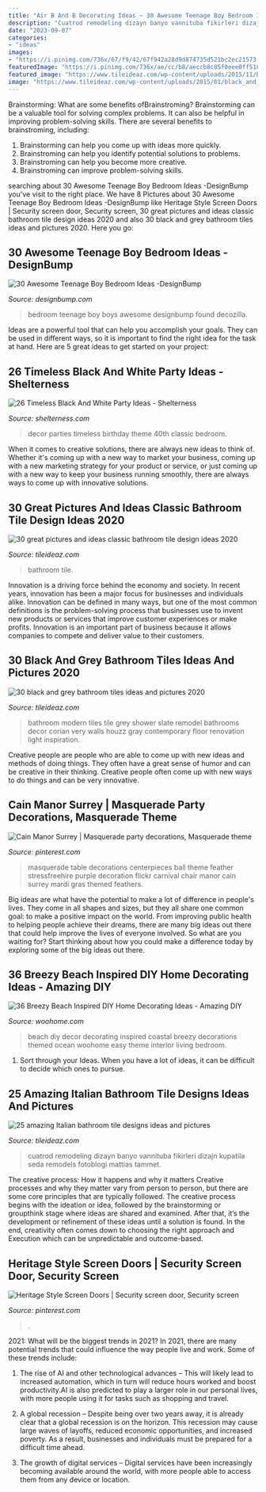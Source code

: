 ```yaml
---
title: "Air B And B Decorating Ideas ~ 30 Awesome Teenage Boy Bedroom Ideas -designbump"
description: "Cuatrod remodeling dizayn banyo vannituba fikirleri dizajn kupatila seda remodels fotoblogi mattias tammet"
date: "2023-09-07"
categories:
- "ideas"
images:
- "https://i.pinimg.com/736x/67/f9/42/67f942a28d9d874735d521bc2ec21573--feather-table-centerpieces-tall-centerpiece.jpg"
featuredImage: "https://i.pinimg.com/736x/ae/cc/b8/aeccb8c85f0eee0ff5188a21bf8a78f5.jpg"
featured_image: "https://www.tileideaz.com/wp-content/uploads/2015/11/Bewitching-Bathroom-Contemporary-design-ideas-for-White-Wainscoting-Decorating-Ideas.jpg"
image: "https://www.tileideaz.com/wp-content/uploads/2015/01/black_and_grey_bathroom_tiles_25.jpg"
---
```



Brainstorming: What are some benefits ofBrainstroming?
Brainstorming can be a valuable tool for solving complex problems. It can also be helpful in improving problem-solving skills. There are several benefits to brainstroming, including: 
1) Brainstorming can help you come up with ideas more quickly. 
2) Brainstroming can help you identify potential solutions to problems. 
3) Brainstroming can help you become more creative. 
4) Brainstroming can improve problem-solving skills.

	

		
searching about 30 Awesome Teenage Boy Bedroom Ideas -DesignBump you've visit to the right place. We have 8 Pictures about 30 Awesome Teenage Boy Bedroom Ideas -DesignBump like Heritage Style Screen Doors | Security screen door, Security screen, 30 great pictures and ideas classic bathroom tile design ideas 2020 and also 30 black and grey bathroom tiles ideas and pictures 2020. Here you go:
		
    
## 30 Awesome Teenage Boy Bedroom Ideas -DesignBump

<img loading=lazy src="https://cdn.designbump.com/wp-content/uploads/2014/10/teenage-boys-bedroom-ideas-024.jpg" onerror="this.onerror=null;this.src='https://tse3.mm.bing.net/th?id=OIP.A4U1VQF9cu2jo4ubTmK-NwHaJ4&amp;pid=15.1';" alt="30 Awesome Teenage Boy Bedroom Ideas -DesignBump">

_Source: designbump.com_

>bedroom teenage boy boys awesome designbump found decozilla. 

	

Ideas are a powerful tool that can help you accomplish your goals. They can be used in different ways, so it is important to find the right idea for the task at hand. Here are 5 great ideas to get started on your project: 

    
## 26 Timeless Black And White Party Ideas - Shelterness

<img loading=lazy src="https://i.shelterness.com/2016/10/26-timeless-black-and-white-party-decor-ideas-cover.jpg" onerror="this.onerror=null;this.src='https://tse4.mm.bing.net/th?id=OIP.Txnck7ckrzEi6Gjvu81P0gHaLG&amp;pid=15.1';" alt="26 Timeless Black And White Party Ideas - Shelterness">

_Source: shelterness.com_

>decor parties timeless birthday theme 40th classic bedroom. 

	

When it comes to creative solutions, there are always new ideas to think of. Whether it's coming up with a new way to market your business, coming up with a new marketing strategy for your product or service, or just coming up with a new way to keep your business running smoothly, there are always ways to come up with innovative solutions.

    
## 30 Great Pictures And Ideas Classic Bathroom Tile Design Ideas 2020

<img loading=lazy src="https://www.tileideaz.com/wp-content/uploads/2015/11/Bewitching-Bathroom-Contemporary-design-ideas-for-White-Wainscoting-Decorating-Ideas.jpg" onerror="this.onerror=null;this.src='https://tse4.mm.bing.net/th?id=OIP.IYwAqoMadYv8UWMyaB3kpwHaHN&amp;pid=15.1';" alt="30 great pictures and ideas classic bathroom tile design ideas 2020">

_Source: tileideaz.com_

>bathroom tile. 

	

Innovation is a driving force behind the economy and society. In recent years, innovation has been a major focus for businesses and individuals alike. Innovation can be defined in many ways, but one of the most common definitions is the problem-solving process that businesses use to invent new products or services that improve customer experiences or make profits. Innovation is an important part of business because it allows companies to compete and deliver value to their customers.

    
## 30 Black And Grey Bathroom Tiles Ideas And Pictures 2020

<img loading=lazy src="https://www.tileideaz.com/wp-content/uploads/2015/01/black_and_grey_bathroom_tiles_25.jpg" onerror="this.onerror=null;this.src='https://tse3.mm.bing.net/th?id=OIP.DpVKuwdedBQ_wLHMJ-6xrwHaJ4&amp;pid=15.1';" alt="30 black and grey bathroom tiles ideas and pictures 2020">

_Source: tileideaz.com_

>bathroom modern tiles tile grey shower slate remodel bathrooms decor corian very walls houzz gray contemporary floor renovation light inspiration. 

	

Creative people are people who are able to come up with new ideas and methods of doing things. They often have a great sense of humor and can be creative in their thinking. Creative people often come up with new ways to do things and can be very innovative.

    
## Cain Manor Surrey | Masquerade Party Decorations, Masquerade Theme

<img loading=lazy src="https://i.pinimg.com/736x/67/f9/42/67f942a28d9d874735d521bc2ec21573--feather-table-centerpieces-tall-centerpiece.jpg" onerror="this.onerror=null;this.src='https://tse1.mm.bing.net/th?id=OIP.WLpTixuEYS98NJ5n25EvhQHaJ3&amp;pid=15.1';" alt="Cain Manor Surrey | Masquerade party decorations, Masquerade theme">

_Source: pinterest.com_

>masquerade table decorations centerpieces ball theme feather stressfreehire purple decoration flickr carnival chair manor cain surrey mardi gras themed feathers. 

	

Big ideas are what have the potential to make a lot of difference in people's lives. They come in all shapes and sizes, but they all share one common goal: to make a positive impact on the world. From improving public health to helping people achieve their dreams, there are many big ideas out there that could help improve the lives of everyone involved. So what are you waiting for? Start thinking about how you could make a difference today by exploring some of the big ideas out there.

    
## 36 Breezy Beach Inspired DIY Home Decorating Ideas - Amazing DIY

<img loading=lazy src="http://www.woohome.com/wp-content/uploads/2014/05/beach-diy-decor-ideas-27.jpg" onerror="this.onerror=null;this.src='https://tse4.mm.bing.net/th?id=OIP.6gfy6v12Wl4QX4XrgIGaOgHaLH&amp;pid=15.1';" alt="36 Breezy Beach Inspired DIY Home Decorating Ideas - Amazing DIY">

_Source: woohome.com_

>beach diy decor decorating inspired coastal breezy decorations themed ocean woohome easy theme interior living bedroom. 

	

1. Sort through your Ideas. When you have a lot of ideas, it can be difficult to decide which ones to pursue.

    
## 25 Amazing Italian Bathroom Tile Designs Ideas And Pictures

<img loading=lazy src="https://www.tileideaz.com/wp-content/uploads/2015/10/the_bathroom_by_cuatrod.jpg" onerror="this.onerror=null;this.src='https://tse4.mm.bing.net/th?id=OIP.iERmQQKOHI7Uip0p7J87twHaI9&amp;pid=15.1';" alt="25 amazing Italian bathroom tile designs ideas and pictures">

_Source: tileideaz.com_

>cuatrod remodeling dizayn banyo vannituba fikirleri dizajn kupatila seda remodels fotoblogi mattias tammet. 

	

The creative process: How it happens and why it matters
Creative processes and why they matter vary from person to person, but there are some core principles that are typically followed. The creative process begins with the ideation or idea, followed by the brainstorming or groupthink stage where ideas are shared and examined. After that, it’s the development or refinement of these ideas until a solution is found. In the end, creativity often comes down to choosing the right approach and Execution which can be unpredictable and outcome-based.

    
## Heritage Style Screen Doors | Security Screen Door, Security Screen

<img loading=lazy src="https://i.pinimg.com/736x/ae/cc/b8/aeccb8c85f0eee0ff5188a21bf8a78f5.jpg" onerror="this.onerror=null;this.src='https://tse4.mm.bing.net/th?id=OIP.I-O63wWLrF1nFkcZwhflNwHaJ3&amp;pid=15.1';" alt="Heritage Style Screen Doors | Security screen door, Security screen">

_Source: pinterest.com_

>. 

	

2021: What will be the biggest trends in 2021?
In 2021, there are many potential trends that could influence the way people live and work. Some of these trends include:
1. The rise of AI and other technological advances – This will likely lead to increased automation, which in turn will reduce hours worked and boost productivity.AI is also predicted to play a larger role in our personal lives, with more people using it for tasks such as shopping and travel.

2. A global recession – Despite being over two years away, it is already clear that a global recession is on the horizon. This recession may cause large waves of layoffs, reduced economic opportunities, and increased poverty. As a result, businesses and individuals must be prepared for a difficult time ahead.

3. The growth of digital services – Digital services have been increasingly becoming available around the world, with more people able to access them from any device or location.

